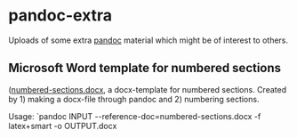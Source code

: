 # pandoc-extra
Uploads of some extra [pandoc](https://pandoc.org/) material which might be of interest to others.

## Microsoft Word template for numbered sections
([numbered-sections.docx](https://github.com/krissen/pandoc-extra/blob/master/templates/numbered-sections.docx), a docx-template for numbered sections. Created by 1) making a docx-file through pandoc and 2) numbering sections.

Usage: `pandoc INPUT --reference-doc=numbered-sections.docx -f latex+smart -o OUTPUT.docx
